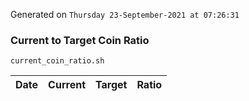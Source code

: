 Generated on `Thursday 23-September-2021 at 07:26:31`

### Current to Target Coin Ratio
`current_coin_ratio.sh`

Date|Current|Target|Ratio
---|---|---|---
